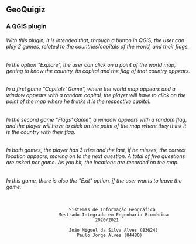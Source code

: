 
## GeoQuigiz 
### A QGIS plugin

###### With this plugin, it is intended that, through a button in QGIS, the user can play 2 games, related to the countries/capitals of the world, and their flags.

###### In the option "Explore", the user can click on a point of the world map, getting to know the country, its capital and the flag of that country appears.

###### In a first game "Capitals' Game", where the world map appears and a window appears with a random capital, the player will have to click on the point of the map where he thinks it is the respective capital.

###### In the second game "Flags' Game", a window appears with a random flag, and the player will have to click on the point of the map where they think it is the country with their flag. 

###### In both games, the player has 3 tries and the last, if he misses, the correct location appears, moving on to the next question. A total of five questions are asked per game. As you hit, the locations are recorded on the map.

###### In this game, there is also the "Exit" option, if the user wants to leave the game.


```

                        Sistemas de Informação Geográfica
                    Mestrado Integrado em Engenharia Biomédica
                                  2020/2021

                        João Miguel da Silva Alves (83624)
                           Paulo Jorge Alves (84480)
 
```


